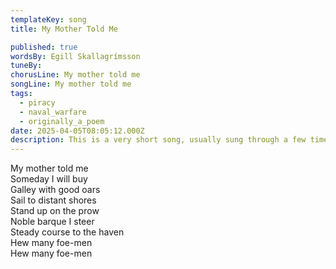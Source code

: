 ```yaml
---
templateKey: song
title: My Mother Told Me

published: true
wordsBy: Egill Skallagrímsson
tuneBy: 
chorusLine: My mother told me
songLine: My mother told me
tags:
  - piracy
  - naval_warfare
  - originally_a_poem
date: 2025-04-05T08:05:12.000Z
description: This is a very short song, usually sung through a few times
---
```

My mother told me\
Someday I will buy\
Galley with good oars\
Sail to distant shores\
Stand up on the prow\
Noble barque I steer\
Steady course to the haven\
Hew many foe-men\
Hew many foe-men
